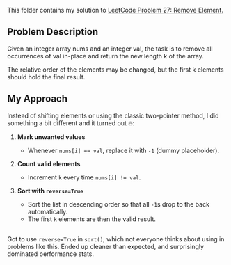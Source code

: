 This folder contains my solution to [LeetCode Problem 27: Remove Element.](https://leetcode.com/problems/remove-element/)
## **Problem Description**

Given an integer array nums and an integer val, the task is to remove all occurrences of val in-place and return the new length k of the array.

The relative order of the elements may be changed, but the first k elements should hold the final result.
## My Approach  

Instead of shifting elements or using the classic two-pointer method, I did something a bit different and it turned out 🔥:  

1. **Mark unwanted values**  
   - Whenever `nums[i] == val`, replace it with `-1` (dummy placeholder).  

2. **Count valid elements**  
   - Increment `k` every time `nums[i] != val`.  

3. **Sort with `reverse=True`**  
   - Sort the list in descending order so that all `-1`s drop to the back automatically.  
   - The first `k` elements are then the valid result.
  
##

Got to use `reverse=True` in `sort()`, which not everyone thinks about using in problems like this.
Ended up cleaner than expected, and surprisingly dominated performance stats.
